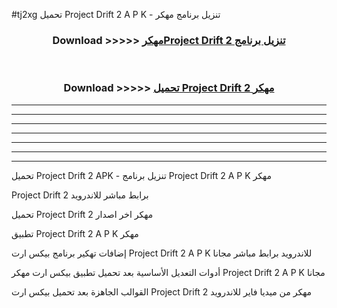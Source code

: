 #tj2xg تحميل Project Drift 2  A P K - تنزيل برنامج مهكر



<div align="center">
<h3>Download >>>>> <a href="https://runaway1.web.app/?sq=Project Drift 2 ">مهكرProject Drift 2  تنزيل برنامج</a></h3><br>

<h3>Download >>>>> <a href="https://runaway1.web.app/?sq=Project Drift 2 ">تحميل Project Drift 2  مهكر</a></h3>
</div>


----------------------------------------------------------

----------------------------------------------------------

----------------------------------------------------------

----------------------------------------------------------

----------------------------------------------------------

----------------------------------------------------------

----------------------------------------------------------

تحميل Project Drift 2  APK - تنزيل برنامج Project Drift 2  A P K مهكر

Project Drift 2  برابط مباشر للاندرويد

تحميل Project Drift 2  مهكر اخر اصدار

تطبيق Project Drift 2  A P K مهكر

إضافات تهكير برنامج بيكس ارت Project Drift 2  A P K للاندرويد برابط مباشر مجانا

أدوات التعديل الأساسية بعد تحميل تطبيق بيكس ارت مهكر Project Drift 2  A P K مجانا

القوالب الجاهزة بعد تحميل بيكس ارت Project Drift 2  مهكر من ميديا فاير للاندرويد



